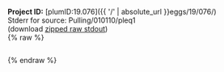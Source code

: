 **Project ID:** [plumID:19.076]({{ '/' | absolute_url }}eggs/19/076/)  
Stderr for source:  Pulling/010110/pleq1   
(download [zipped raw stdout](pleq1.plumed.stdout.txt.zip))  
{% raw %}
<pre>
</pre>
{% endraw %}
